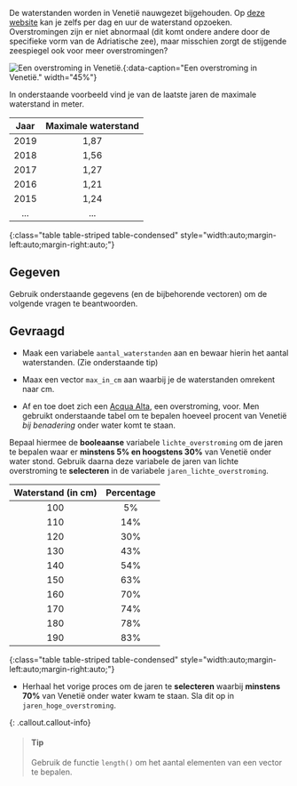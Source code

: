 De waterstanden worden in Venetië nauwgezet bijgehouden. Op <a href="https://www.comune.venezia.it/node/6214" target="_blank">deze website</a> kan je zelfs per dag en uur de waterstand opzoeken. Overstromingen zijn er niet abnormaal (dit komt ondere andere door de specifieke vorm van de Adriatische zee), maar misschien zorgt de stijgende zeespiegel ook voor meer overstromingen?

![Een overstroming in Venetië.](media/egor-gordeev.jpg "Foto door Egor Gordeev op Unsplash."){:data-caption="Een overstroming in Venetië." width="45%"}

In onderstaande voorbeeld vind je van de laatste jaren de maximale waterstand in meter.

| Jaar  | Maximale waterstand | 
|:-----:|:-----:|
| 2019  | 1,87   |
| 2018  | 1,56   |
| 2017  | 1,27   |
| 2016  | 1,21   |
| 2015  | 1,24   |
| ...   | ...   |
{:class="table table-striped table-condensed" style="width:auto;margin-left:auto;margin-right:auto;"}

## Gegeven

Gebruik onderstaande gegevens (en de bijbehorende vectoren) om de volgende vragen te beantwoorden.

## Gevraagd

- Maak een variabele `aantal_waterstanden` aan en bewaar hierin het aantal waterstanden. (Zie onderstaande tip)

- Maax een vector `max_in_cm` aan waarbij je de waterstanden omrekent naar cm.

- Af en toe doet zich een <a href="https://en.wikipedia.org/wiki/Acqua_alta" target="_blank">Acqua Alta</a>, een overstroming, voor.
Men gebruikt onderstaande tabel om te bepalen hoeveel procent van Venetië *bij benadering* onder water komt te staan.

Bepaal hiermee de **booleaanse** variabele `lichte_overstroming` om de jaren te bepalen waar er **minstens 5% en hoogstens 30%** van Venetië onder water stond. Gebruik daarna deze variabele de jaren van lichte overstroming te **selecteren** in de variabele `jaren_lichte_overstroming`.

| Waterstand (in cm)  | Percentage | 
|:----:|:-------:|
| 100  | 5%   |
| 110  | 14%  |
| 120  | 30%  |
| 130  | 43%  |
| 140  | 54%  |
| 150  | 63%  |
| 160  | 70%  |
| 170  | 74%  |
| 180  | 78%  |
| 190  | 83%  |
{:class="table table-striped table-condensed" style="width:auto;margin-left:auto;margin-right:auto;"}

- Herhaal het vorige proces om de jaren te **selecteren** waarbij **minstens 70%** van Venetië onder water kwam te staan. Sla dit op in `jaren_hoge_overstroming`.


{: .callout.callout-info}
>#### Tip
>
> Gebruik de functie `length()` om het aantal elementen van een vector te bepalen.